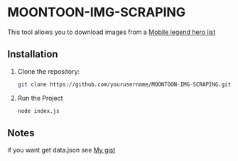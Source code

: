 # MOONTOON-IMG-SCRAPING

This tool allows you to download images from a
<a href="https://www.mobilelegends.com/hero">Mobile legend hero list<a/>

## Installation

1. Clone the repository:

   ```bash
   git clone https://github.com/yourusername/MOONTOON-IMG-SCRAPING.git

   ```

2. Run the Project

   ```bash
   node index.js
   ```

## Notes

if you want get data.json see <a href="https://gist.github.com/janexmgd/d051905fe9806008a91524d7979ffbd8">My gist</a>

